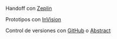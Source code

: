 Handoff con [Zeplin](herramientas-de-diseo/zeplin.md)

Prototipos con [InVision](herramientas-de-diseo/invision.md)

Control de versiones con [GitHub](false) o [Abstract](herramientas-de-diseo/abstract.md)